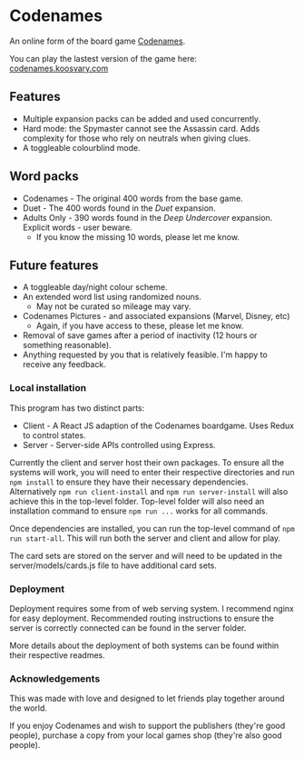# Codenames

An online form of the board game [Codenames](https://czechgames.com/en/codenames/).

You can play the lastest version of the game here: [codenames.koosvary.com](http://codenames.koosvary.com)

## Features
* Multiple expansion packs can be added and used concurrently.
* Hard mode: the Spymaster cannot see the Assassin card. Adds complexity for those who rely on neutrals when giving clues.
* A toggleable colourblind mode.

## Word packs
* Codenames - The original 400 words from the base game.
* Duet - The 400 words found in the *Duet* expansion.
* Adults Only - 390 words found in the *Deep Undercover* expansion. Explicit words - user beware.
  * If you know the missing 10 words, please let me know.

## Future features
* A toggleable day/night colour scheme.
* An extended word list using randomized nouns.
  * May not be curated so mileage may vary.
* Codenames Pictures - and associated expansions (Marvel, Disney, etc)
  * Again, if you have access to these, please let me know.
* Removal of save games after a period of inactivity (12 hours or something reasonable).
* Anything requested by you that is relatively feasible. I'm happy to receive any feedback.

### Local installation

This program has two distinct parts:
* Client - A React JS adaption of the Codenames boardgame. Uses Redux to control states.
* Server - Server-side APIs controlled using Express.

Currently the client and server host their own packages. To ensure all the systems will work, you will need to enter their respective directories and run `npm install` to ensure they have their necessary dependencies. Alternatively `npm run client-install` and `npm run server-install` will also achieve this in the top-level folder. Top-level folder will also need an installation command to ensure `npm run ...` works for all commands. 

Once dependencies are installed, you can run the top-level command of `npm run start-all`. This will run both the server and client and allow for play.

The card sets are stored on the server and will need to be updated in the server/models/cards.js file to have additional card sets.

### Deployment

Deployment requires some from of web serving system. I recommend nginx for easy deployment. Recommended routing instructions to ensure the server is correctly connected can be found in the server folder.

More details about the deployment of both systems can be found within their respective readmes.

### Acknowledgements

This was made with love and designed to let friends play together around the world.

If you enjoy Codenames and wish to support the publishers (they're good people), purchase a copy from your local games shop (they're also good people).